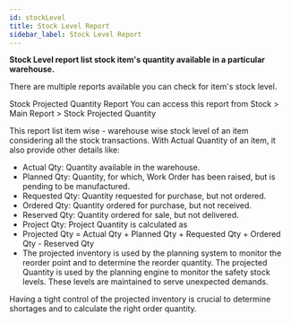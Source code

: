 ```yaml
---
id: stockLevel
title: Stock Level Report
sidebar_label: Stock Level Report
---
```



**Stock Level report list stock item's quantity available in a particular warehouse.**

There are multiple reports available you can check for item's stock level.

Stock Projected Quantity Report 
You can access this report from Stock > Main Report > Stock Projected Quantity

This report list item wise - warehouse wise stock level of an item considering all the stock transactions. With Actual Quantity of an item, it also provide other details like:

- Actual Qty: Quantity available in the warehouse.
- Planned Qty: Quantity, for which, Work Order has been raised, but is pending to be manufactured.
- Requested Qty: Quantity requested for purchase, but not ordered.
- Ordered Qty: Quantity ordered for purchase, but not received.
- Reserved Qty: Quantity ordered for sale, but not delivered.
- Project Qty: Project Quantity is calculated as
- Projected Qty = Actual Qty + Planned Qty + Requested Qty + Ordered Qty - Reserved Qty
- The projected inventory is used by the planning system to monitor the reorder point and to determine the reorder quantity. The projected Quantity is used by the planning engine to monitor the safety stock levels. These levels are maintained to serve unexpected demands.

Having a tight control of the projected inventory is crucial to determine shortages and to calculate the right order quantity.


